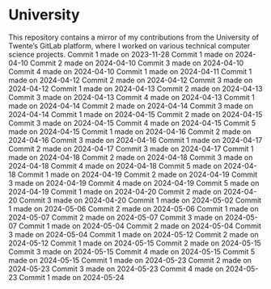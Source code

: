# University
This repository contains a mirror of my contributions from the University of Twente’s GitLab platform, where I worked on various technical computer science projects.
Commit 1 made on 2023-11-28
Commit 1 made on 2024-04-10
Commit 2 made on 2024-04-10
Commit 3 made on 2024-04-10
Commit 4 made on 2024-04-10
Commit 1 made on 2024-04-11
Commit 1 made on 2024-04-12
Commit 2 made on 2024-04-12
Commit 3 made on 2024-04-12
Commit 1 made on 2024-04-13
Commit 2 made on 2024-04-13
Commit 3 made on 2024-04-13
Commit 4 made on 2024-04-13
Commit 1 made on 2024-04-14
Commit 2 made on 2024-04-14
Commit 3 made on 2024-04-14
Commit 1 made on 2024-04-15
Commit 2 made on 2024-04-15
Commit 3 made on 2024-04-15
Commit 4 made on 2024-04-15
Commit 5 made on 2024-04-15
Commit 1 made on 2024-04-16
Commit 2 made on 2024-04-16
Commit 3 made on 2024-04-16
Commit 1 made on 2024-04-17
Commit 2 made on 2024-04-17
Commit 3 made on 2024-04-17
Commit 1 made on 2024-04-18
Commit 2 made on 2024-04-18
Commit 3 made on 2024-04-18
Commit 4 made on 2024-04-18
Commit 5 made on 2024-04-18
Commit 1 made on 2024-04-19
Commit 2 made on 2024-04-19
Commit 3 made on 2024-04-19
Commit 4 made on 2024-04-19
Commit 5 made on 2024-04-19
Commit 1 made on 2024-04-20
Commit 2 made on 2024-04-20
Commit 3 made on 2024-04-20
Commit 1 made on 2024-05-02
Commit 1 made on 2024-05-06
Commit 2 made on 2024-05-06
Commit 1 made on 2024-05-07
Commit 2 made on 2024-05-07
Commit 3 made on 2024-05-07
Commit 1 made on 2024-05-04
Commit 2 made on 2024-05-04
Commit 3 made on 2024-05-04
Commit 1 made on 2024-05-12
Commit 2 made on 2024-05-12
Commit 1 made on 2024-05-15
Commit 2 made on 2024-05-15
Commit 3 made on 2024-05-15
Commit 4 made on 2024-05-15
Commit 5 made on 2024-05-15
Commit 1 made on 2024-05-23
Commit 2 made on 2024-05-23
Commit 3 made on 2024-05-23
Commit 4 made on 2024-05-23
Commit 1 made on 2024-05-24
